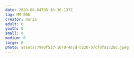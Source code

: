```yaml
---
date: 2020-06-04T05:16:36.137Z
tag: MM-006
creator: maria
adult: 0
youth: 0
small: 0
medium: 0
large: 0
photo: assets/7990f53d-1640-4ecd-b220-07cfdfa1c2bc.jpeg
---
```

